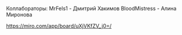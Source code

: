 Коллабораторы: 
MrFels1 - Дмитрий Хакимов
BloodMistress - Алина Миронова

https://miro.com/app/board/uXjVKfZV_j0=/

